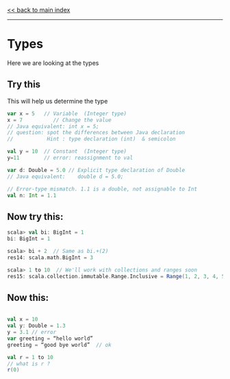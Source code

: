 <link rel='stylesheet' href='../assets/css/main.css'/>

[<< back to main index](../README.md)

---

# Types

Here we are looking at the types

## Try this 

This will help us determine the type


```scala
var x = 5  	// Variable  (Integer type)
x = 7          // Change the value 
// Java equivalent: int x = 5;
// question: spot the differences between Java declaration
//           Hint : type declaration (int)  & semicolon

val y = 10	// Constant  (Integer type)
y=11		// error: reassignment to val

var d: Double = 5.0	// Explicit type declaration of Double
// Java equivalent:    double d = 5.0;

// Error-type mismatch. 1.1 is a double, not assignable to Int
val n: Int = 1.1
```

## Now try this:

```scala
scala> val bi: BigInt = 1
bi: BigInt = 1

scala> bi + 2  // Same as bi.+(2)
res14: scala.math.BigInt = 3

scala> 1 to 10  // We'll work with collections and ranges soon
res15: scala.collection.immutable.Range.Inclusive = Range(1, 2, 3, 4, 5, 6, 7, 8, 9, 10)

```


## Now this:

```scala

val x = 10
val y: Double = 1.3
y = 3.1 // error
var greeting = “hello world”
greeting = “good bye world”  // ok 

val r = 1 to 10
// what is r ?
r(0)
```
